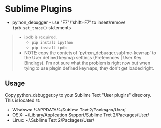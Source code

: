 Sublime Plugins
=========

* python_debugger - use "F7"/"shift+F7" to insert/remove `ipdb.set_trace()` statements
> * ipdb is required. 
> 	* `pip install ipython`
>	* `pip install ipdb` 
>* NOTE: copy the contets of 'python_debugger.sublime-keymap' to the User defined keymap settings (Preferences | User Key Bindings). I'm not sure what the problem is right now but when tying to use plugin defined keymaps, they don't get loaded right.
>
> 

Usage
-----
Copy python_debugger.py to your Sublime Text "User plugins" directory.
This is located at:

* Windows:
    %APPDATA%/Sublime Text 2/Packages/User/
* OS X:
    ~/Library/Application Support/Sublime Text 2/Packages/User/
* Linux:
    ~/.Sublime Text 2/Packages/User/